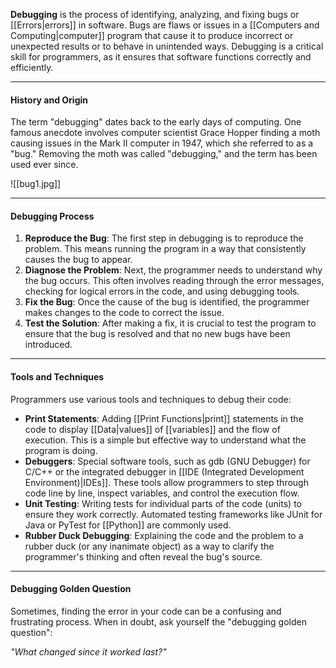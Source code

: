**Debugging** is the process of identifying, analyzing, and fixing bugs or [[Errors|errors]] in software. Bugs are flaws or issues in a [[Computers and Computing|computer]] program that cause it to produce incorrect or unexpected results or to behave in unintended ways. Debugging is a critical skill for programmers, as it ensures that software functions correctly and efficiently.

---
#### History and Origin

The term "debugging" dates back to the early days of computing. One famous anecdote involves computer scientist Grace Hopper finding a moth causing issues in the Mark II computer in 1947, which she referred to as a "bug." Removing the moth was called "debugging," and the term has been used ever since.

![[bug1.jpg]]

---
#### Debugging Process

1. **Reproduce the Bug**: The first step in debugging is to reproduce the problem. This means running the program in a way that consistently causes the bug to appear.
2. **Diagnose the Problem**: Next, the programmer needs to understand why the bug occurs. This often involves reading through the error messages, checking for logical errors in the code, and using debugging tools.
3. **Fix the Bug**: Once the cause of the bug is identified, the programmer makes changes to the code to correct the issue.
4. **Test the Solution**: After making a fix, it is crucial to test the program to ensure that the bug is resolved and that no new bugs have been introduced.

---
#### Tools and Techniques

Programmers use various tools and techniques to debug their code:

- **Print Statements**: Adding [[Print Functions|print]] statements in the code to display [[Data|values]] of [[variables]] and the flow of execution. This is a simple but effective way to understand what the program is doing.
- **Debuggers**: Special software tools, such as gdb (GNU Debugger) for C/C++ or the integrated debugger in [[IDE (Integrated Development Environment)|IDEs]]. These tools allow programmers to step through code line by line, inspect variables, and control the execution flow.
- **Unit Testing**: Writing tests for individual parts of the code (units) to ensure they work correctly. Automated testing frameworks like JUnit for Java or PyTest for [[Python]] are commonly used.
- **Rubber Duck Debugging**: Explaining the code and the problem to a rubber duck (or any inanimate object) as a way to clarify the programmer's thinking and often reveal the bug's source.

---
#### Debugging Golden Question

Sometimes, finding the error in your code can be a confusing and frustrating process. When in doubt, ask yourself the "debugging golden question":

*"What changed since it worked last?"*